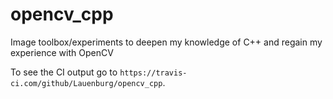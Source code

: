 # opencv_cpp
Image toolbox/experiments to deepen my knowledge of C++ and regain my experience with OpenCV

To see the CI output go to `https://travis-ci.com/github/Lauenburg/opencv_cpp`.
